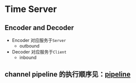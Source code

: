 # Time Server

## Encoder and Decoder

+ Encoder 对应服务于`Server`
  + outbound
+ Decoder 对应服务于`Client`
  + inbound

## channel pipeline 的执行顺序见：[pipeline](../netty_pipeline/README.md)
